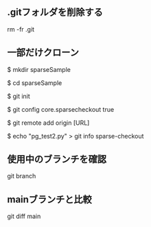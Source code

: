 ## .gitフォルダを削除する
rm -fr .git

## 一部だけクローン
$ mkdir sparseSample

$ cd sparseSample

$ git init

$ git config core.sparsecheckout true

$ git remote add origin [URL]

$ echo "pg_test2.py" > git info sparse-checkout

## 使用中のブランチを確認
git branch

## mainブランチと比較
git diff main

